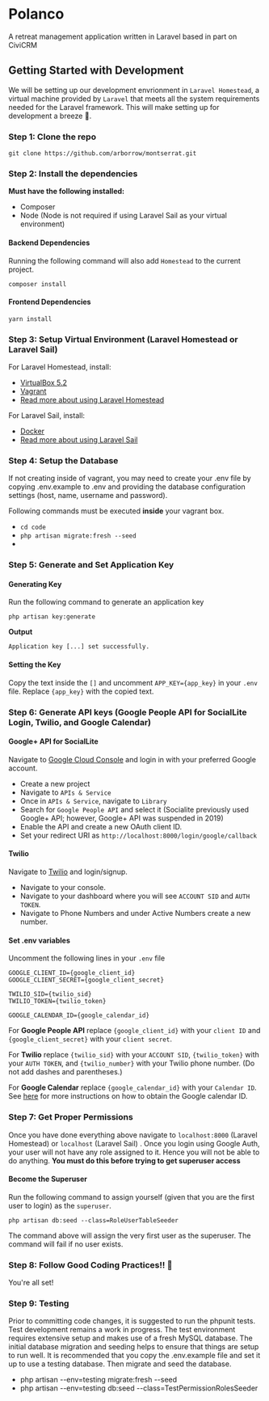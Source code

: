 # Polanco
A retreat management application written in Laravel based in part on CiviCRM

## Getting Started with Development
We will be setting up our development envrionment in `Laravel Homestead`, a virtual machine provided by `Laravel` that meets all the system requirements needed for the Laravel framework. This will make setting up for development a breeze 💨.

### Step 1: Clone the repo
```
git clone https://github.com/arborrow/montserrat.git
```

### Step 2: Install the dependencies
**Must have the following installed:**
* Composer
* Node (Node is not required if using Laravel Sail as your virtual environment)
#### Backend Dependencies
Running the following command will also add `Homestead` to the current project.
```
composer install
```
#### Frontend Dependencies
```
yarn install
```

### Step 3: Setup Virtual Environment (Laravel Homestead or Laravel Sail)
For Laravel Homestead, install:
* [VirtualBox 5.2](https://www.virtualbox.org/wiki/Downloads)
* [Vagrant](https://www.vagrantup.com/downloads.html)
* [Read more about using Laravel Homestead](https://laravel.com/docs/8.x/homestead)

For Laravel Sail, install:
* [Docker](https://docs.docker.com/get-docker/)
* [Read more about using Laravel Sail](https://laravel.com/docs/8.x/sail)

### Step 4: Setup the Database

If not creating inside of vagrant, you may need to create your .env file by copying .env.example to .env and providing
the database configuration settings (host, name, username and password).

Following commands must be executed **inside** your vagrant box.
* `cd code`
* `php artisan migrate:fresh --seed`
*

### Step 5: Generate and Set Application Key
#### Generating Key
Run the following command to generate an application key
```
php artisan key:generate
```
**Output**
```
Application key [...] set successfully.
```
#### Setting the Key
Copy the text inside the `[]` and uncomment `APP_KEY={app_key}` in your `.env` file. Replace `{app_key}` with the copied text.

### Step 6: Generate API keys (Google People API for SocialLite Login, Twilio, and Google Calendar)

#### Google+ API for SocialLite
Navigate to [Google Cloud Console](https://console.cloud.google.com/) and login in with your preferred Google account.

* Create a new project
* Navigate to `APIs & Service`
* Once in `APIs & Service`, navigate to `Library`
* Search for `Google People API` and select it (Socialite previously used Google+ API; however, Google+ API was suspended in 2019)
* Enable the API and create a new OAuth client ID.
* Set your redirect URI as `http://localhost:8000/login/google/callback`

#### Twilio
Navigate to [Twilio](https://www.twilio.com/) and login/signup.

* Navigate to your console.
* Navigate to your dashboard where you will see `ACCOUNT SID` and `AUTH TOKEN`.
* Navigate to Phone Numbers and under Active Numbers create a new number.

#### Set .env variables
Uncomment the following lines in your `.env` file
```
GOOGLE_CLIENT_ID={google_client_id}
GOOGLE_CLIENT_SECRET={google_client_secret}

TWILIO_SID={twilio_sid}
TWILIO_TOKEN={twilio_token}

GOOGLE_CALENDAR_ID={google_calendar_id}
```
For **Google People API** replace `{google_client_id}` with your `client ID` and `{google_client_secret}` with your `client secret`.

For **Twilio** replace `{twilio_sid}` with your `ACCOUNT SID`, `{twilio_token}` with your `AUTH TOKEN`, and `{twilio_number}` with your Twilio phone number. (Do not add dashes and parentheses.)

For **Google Calendar** replace `{google_calendar_id}` with your `Calendar ID`. See [here](https://github.com/spatie/laravel-google-calendar#how-to-obtain-the-credentials-to-communicate-with-google-calendar) for more instructions on how to obtain the Google calendar ID.

### Step 7: Get Proper Permissions
Once you have done everything above navigate to `localhost:8000` (Laravel Homestead) or `localhost` (Laravel Sail) . Once you login using Google Auth, your user will not have any role assigned to it. Hence you will not be able to do anything. **You must do this before trying to get superuser access**

#### Become the Superuser
Run the following command to assign yourself (given that you are the first user to login) as the `superuser`.
```
php artisan db:seed --class=RoleUserTableSeeder
```
The command above will assign the very first user as the superuser. The command will fail if no user exists.

### Step 8: Follow Good Coding Practices!! 🤗
You're all set!

### Step 9: Testing
Prior to committing code changes, it is suggested to run the phpunit tests. Test development remains a work in progress. The test environment requires extensive setup and makes use of a fresh MySQL database. The initial database migration and seeding helps to ensure that things are setup to run well. It is recommended that you copy the .env.example file and set it up to use a testing database. Then migrate and seed the database.

* php artisan --env=testing migrate:fresh --seed
* php artisan --env=testing db:seed --class=TestPermissionRolesSeeder
